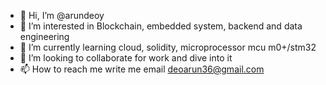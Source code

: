 - 👋 Hi, I’m @arundeoy
- 👀 I’m interested in Blockchain, embedded system, backend and data engineering
- 🌱 I’m currently learning cloud, solidity, microprocessor mcu m0+/stm32
- 💞️ I’m looking to collaborate for work and dive into it
- 📫 How to reach me write me email deoarun36@gmail.com

<!---
arundeoy/arundeoy is a ✨ special ✨ repository because its `README.md` (this file) appears on your GitHub profile.
You can click the Preview link to take a look at your changes.
--->
